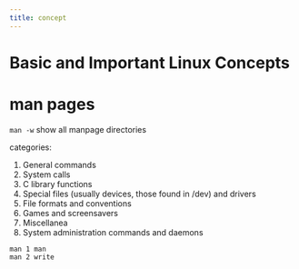 ```yaml
---
title: concept
---
```


# Basic and Important Linux Concepts

# man pages

`man -w` show all manpage directories

categories:
1. General commands
2. System calls
3. C library functions
4. Special files (usually devices, those found in /dev) and drivers
5. File formats and conventions
6. Games and screensavers
7. Miscellanea
8. System administration commands and daemons

```
man 1 man
man 2 write
```
